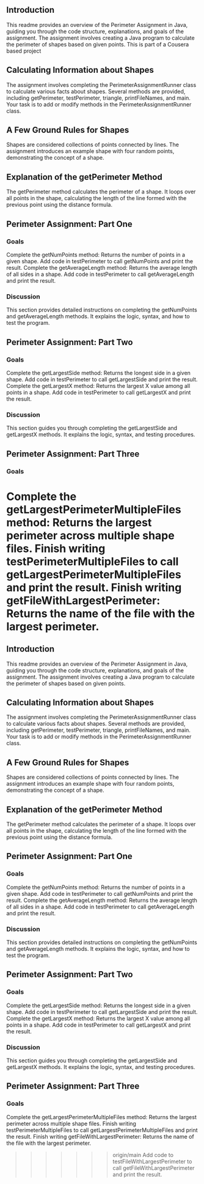 ## Introduction
This readme provides an overview of the Perimeter Assignment in Java, guiding you through the code structure, explanations, and goals of the assignment. The assignment involves creating a Java program to calculate the perimeter of shapes based on given points.  This is part of a Cousera based project

## Calculating Information about Shapes
The assignment involves completing the PerimeterAssignmentRunner class to calculate various facts about shapes. Several methods are provided, including getPerimeter, testPerimeter, triangle, printFileNames, and main. Your task is to add or modify methods in the PerimeterAssignmentRunner class.

## A Few Ground Rules for Shapes
Shapes are considered collections of points connected by lines. The assignment introduces an example shape with four random points, demonstrating the concept of a shape.

## Explanation of the getPerimeter Method
The getPerimeter method calculates the perimeter of a shape. It loops over all points in the shape, calculating the length of the line formed with the previous point using the distance formula.

## Perimeter Assignment: Part One

### Goals
Complete the getNumPoints method: Returns the number of points in a given shape.
Add code in testPerimeter to call getNumPoints and print the result.
Complete the getAverageLength method: Returns the average length of all sides in a shape.
Add code in testPerimeter to call getAverageLength and print the result.

### Discussion
This section provides detailed instructions on completing the getNumPoints and getAverageLength methods. It explains the logic, syntax, and how to test the program.

## Perimeter Assignment: Part Two

### Goals
Complete the getLargestSide method: Returns the longest side in a given shape.
Add code in testPerimeter to call getLargestSide and print the result.
Complete the getLargestX method: Returns the largest X value among all points in a shape.
Add code in testPerimeter to call getLargestX and print the result.

### Discussion
This section guides you through completing the getLargestSide and getLargestX methods. It explains the logic, syntax, and testing procedures.

## Perimeter Assignment: Part Three

### Goals
Complete the getLargestPerimeterMultipleFiles method: Returns the largest perimeter across multiple shape files.
Finish writing testPerimeterMultipleFiles to call getLargestPerimeterMultipleFiles and print the result.
Finish writing getFileWithLargestPerimeter: Returns the name of the file with the largest perimeter.
=======
## Introduction
This readme provides an overview of the Perimeter Assignment in Java, guiding you through the code structure, explanations, and goals of the assignment. The assignment involves creating a Java program to calculate the perimeter of shapes based on given points.

## Calculating Information about Shapes
The assignment involves completing the PerimeterAssignmentRunner class to calculate various facts about shapes. Several methods are provided, including getPerimeter, testPerimeter, triangle, printFileNames, and main. Your task is to add or modify methods in the PerimeterAssignmentRunner class.

## A Few Ground Rules for Shapes
Shapes are considered collections of points connected by lines. The assignment introduces an example shape with four random points, demonstrating the concept of a shape.

## Explanation of the getPerimeter Method
The getPerimeter method calculates the perimeter of a shape. It loops over all points in the shape, calculating the length of the line formed with the previous point using the distance formula.

## Perimeter Assignment: Part One

### Goals
Complete the getNumPoints method: Returns the number of points in a given shape.
Add code in testPerimeter to call getNumPoints and print the result.
Complete the getAverageLength method: Returns the average length of all sides in a shape.
Add code in testPerimeter to call getAverageLength and print the result.

### Discussion
This section provides detailed instructions on completing the getNumPoints and getAverageLength methods. It explains the logic, syntax, and how to test the program.

## Perimeter Assignment: Part Two

### Goals
Complete the getLargestSide method: Returns the longest side in a given shape.
Add code in testPerimeter to call getLargestSide and print the result.
Complete the getLargestX method: Returns the largest X value among all points in a shape.
Add code in testPerimeter to call getLargestX and print the result.

### Discussion
This section guides you through completing the getLargestSide and getLargestX methods. It explains the logic, syntax, and testing procedures.

## Perimeter Assignment: Part Three

### Goals
Complete the getLargestPerimeterMultipleFiles method: Returns the largest perimeter across multiple shape files.
Finish writing testPerimeterMultipleFiles to call getLargestPerimeterMultipleFiles and print the result.
Finish writing getFileWithLargestPerimeter: Returns the name of the file with the largest perimeter.
>>>>>>> origin/main
Add code to testFileWithLargestPerimeter to call getFileWithLargestPerimeter and print the result.